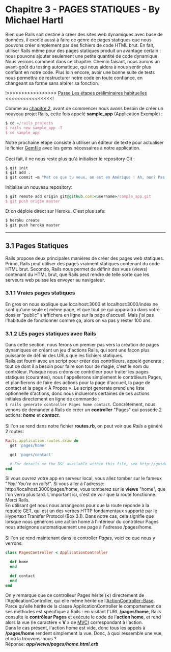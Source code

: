 # Chapitre 3 - PAGES STATIQUES - By Michael Hartl

Bien que Rails soit destiné à créer des sites web dynamiques avec base de données, il excèle aussi à faire ce genre de pages statiques que nous pouvons créer simplement par des fichiers de code HTML brut. En fait, utiliser Rails même pour des pages statiques produit un avantage certain : nous pouvons ajouter seulement une petite quantité de code dynamique. Nous verrons comment dans ce chapitre. Chemin faisant, nous aurons un avant-goût du testing automatique, qui nous aidera à nous sentir plus confiant en notre code. Plus loin encore, avoir une bonne suite de tests nous permettra de restructurer notre code en toute confiance, en changeant sa forme sans altérer sa fonction.

!>>>>>>>>>>>>>>>>> [Passe Les étapes préliminaires habituelles](#3.1) <<<<<<<<<<<<<<<<!

Comme au [chapitre 2](https://github.com/Zouz84/demo_app), avant de commencer nous avons besoin de créer un nouveau projet Rails, cette fois appelé **sample_app** (Application Exemple) :<br/>
```Ruby
$ cd ~/rails_projects
$ rails new sample_app -T
$ cd sample_app
```
Notre prochaine étape consiste à utiliser un éditeur de texte pour actualiser le fichier [Gemfile](https://github.com/Zouz84/Chapter3/blob/master/Gemfile) avec les gems nécessaires à notre application.<br/>
<br/>
Ceci fait, il ne nous reste plus qu'à initialiser le repository Git :<br/>
```Ruby
$ git init
$ git add .
$ git commit -m "Met ce que tu veux, on est en Amérique ! Ah, non? Pas grave."
```
Initialise un nouveau repository:<br/>
```Ruby
$ git remote add origin git@github.com:<username>/sample_app.git
$ git push origin master
```
Et on déploie direct sur Heroku. C'est plus safe:<br/>
```Ruby
$ heroku create
$ git push heroku master
```

***

## <a name="3.1">3.1 Pages Statiques</a>
Rails propose deux principales manières de créer des pages web statiques. Primo, Rails peut utiliser des pages vraiment statiques contenant du code HTML brut. Secondo, Rails nous permet de définir des vues (views) contenant du HTML brut, que Rails peut rendre de telle sorte que les serveurs web puisse les envoyer au navigateur.<br/>
### <a name="3.1.1">3.1.1 Vraies pages statiques</a>
En gros on nous explique que localhost:3000 et localhost:3000/index ne sont qu'une seule et même page, et que tout ce qui apparaitra dans votre dossier "public" s'affichera en ligne sur la page d'accueil. Mais j'ai pas l'habitude de fonctionner comme ça, alors on va pas y rester 100 ans.
### <a name ="3.1.2">3.1.2 LEs pages statiques avec Rails </a>
Dans cette section, nous ferons un premier pas vers la création de pages dynamiques en créant un jeu d'actions Rails, qui sont une façon plus puissante de définir des URLs que les fichiers statiques.<br/>
Rails est fourni avec un script pour créer des contrôleurs, appelé generate ; tout ce dont il a besoin pour faire son tour de magie, c'est le nom du contrôleur. Puisque nous créons ce contrôleur pour traiter les pages statiques (courantes), nous l'appellerons simplement le contrôleurs Pages, et planifierons de faire des actions pour la page d'accueil, la page de contact et la page « À Propos ». Le script generate prend une liste optionnelle d'actions, donc nous incluerons certaines de ces actions initiales directement en ligne de commande :<br/>
`$ rails generate controller Pages home contact`.
Concrètement, nous venons de demander à Rails de créer un **controller** "Pages" qui possède 2 actions: **_home_** et **_contact_**.<br/>
<br/>
Si l'on se rend dans notre fichier **routes.rb**, on peut voir que *Rails* a généré 2 routes:<br/>
```Ruby
Rails.application.routes.draw do
  get 'pages/home'

  get 'pages/contact'

  # For details on the DSL available within this file, see http://guides.rubyonrails.org/routing.html
end
```
Si vous ouvrez votre app en serveur local, vous allez tomber sur le fameux "*Yay! You're on rails!*". Si vous aller à l'adresse: http://localhost:3000/pages/home, vous tomberez sur le **views** "home", que l'on verra plus tard. L'important ici, c'est de voir que la route fonctionne. Merci Rails.<br/>
En utilisant get nous nous arrangeons pour que la route réponde à la requête GET, qui est un des verbes HTTP fondamentaux supporté par le Hypertext Transfer Protocol (Box 3.1). Dans notre cas, cela signifie que lorsque nous générons une action home à l'intérieur du contrôleur Pages nous atteignons automatiquement une page à l'adresse /pages/home. <br/>
<br/>
Si l'on se rend maintenant dans le controller *Pages*, voici ce que nous y verrons:
```Ruby
class PagesController < ApplicationController

  def home
  end

  def contact
  end
end
```
On y remarque que ce controlleur Pages hérite (**<**) directement de l'ApplicationController, qui elle même hérite de l'[ActionController::Base](https://github.com/Zouz84/demo_app#235-hi%C3%A9rarchie-des-h%C3%A9ritages).<br/>
Parce qu'elle hérite de la classe ApplicationController le comportement de ses méthodes est spécifique à Rails : en visitant l'URL **/pages/home**, Rails consulte le **contrôleur Pages** et exécute le code de l'**action home**, et rend alors la vue (le caractère « **V** » de [MVC](https://github.com/Zouz84/demo_app#222-mvc-en-action)) correspondant à l'action.<br/>
Dans le cas présent, l'action home est vide, donc tous les appels à **/pages/home** rendent simplement la vue. Donc, à quoi ressemble une vue, et où la trouvons-nous ?<br/>
Réponse: **_app/views/pages/home.html.erb_**



